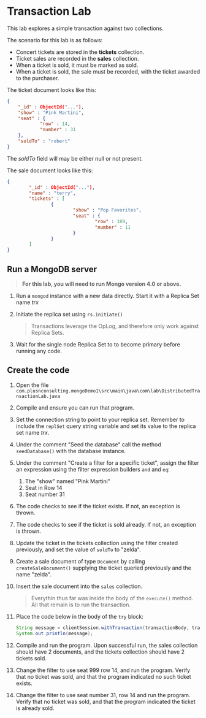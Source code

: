# Transaction Lab

This lab explores a simple transaction against two collections.

The scenario for this lab is as follows:

- Concert tickets are stored in the **tickets** collection.
- Ticket sales are recorded in the **sales** collection. 
- When a ticket is sold, it must be marked as sold.
- When a ticket is sold, the sale must be recorded, with the ticket awarded to the purchaser.

The ticket document looks like this:

```json
{
    "_id" : ObjectId("..."),
    "show" : "Pink Martini",
    "seat" : {
            "row" : 14,
            "number" : 31
    },
    "soldTo" : "robert"
}
```
The _soldTo_ field will may be either null or not present.

The sale document looks like this:

```json
{
        "_id" : ObjectId("..."),
        "name" : "terry",
        "tickets" : [
                {
                        "show" : "Pop Favorites",
                        "seat" : {
                                "row" : 189,
                                "number" : 11
                        }
                }
        ]
}
```

## Run a MongoDB server

> __For this lab, you will need to run Mongo version 4.0 or above.__

1. Run a `mongod` instance with a new data directly. Start it with a Replica Set name *trx*

1. Initiate the replica set using `rs.initiate()`
    > Transactions leverage the OpLog, and therefore only work against Replica Sets.

1. Wait for the single node Replica Set to to become primary before running any code.

## Create the code

1. Open the file `com.plusnconsulting.mongoDemo1\src\main\java\com\lab\DistributedTransactionLab.java`

1. Compile and ensure you can run that program.

1. Set the connection string to point to your replica set. Remember to include the `replSet` query string variable and set its value to the replica set name *trx*.

1. Under the comment "Seed the database" call the method `seedDatabase()` with the database instance.

1. Under the comment "Create a filter for a specific ticket", assign the filter an expression using the filter expression builders `and` and `eq`:
    1. The  "show" named "Pink Martini"
    1. Seat in Row  14
    1. Seat number 31

1. The code checks to see if the ticket exists. If not, an exception is thrown.

1. The code checks to see if the ticket is sold already. If not, an exception is thrown.

1. Update the ticket in the tickets collection using the filter created previously, and set the value of `soldTo` to "zelda".

1. Create a sale document of type  `Document` by calling `createSaleDocument()` supplying the ticket queried previously and the name "zelda".

1. Insert the sale document into the `sales` collection.

    > Everythin thus far was inside the body of the `execute()` method. All that remain is to run the transaction.

1. Place the code below in the body of the `try` block:
    ```java
    String message = clientSession.withTransaction(transactionBody, transactionOptions);
    System.out.println(message);
    ```

1. Compile and run the program. Upon successful run, the sales collection should have 2 documents, and the tickets collection should have 2 tickets sold.

1. Change the filter to use seat 999 row 14, and run the program. Verify that no ticket was sold, and that the program indicated no such ticket exists.

1. Change the filter to use seat number 31, row 14 and run the program. Verify that no ticket was sold, and that the program indicated the ticket is already sold.



